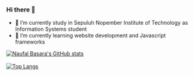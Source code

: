 ### Hi there 👋

- 🔭 I’m currently study in Sepuluh Nopember Institute of Technology as Information Systems student
- 🌱 I’m currently learning website development and Javascript frameworks


[![Naufal Basara's GitHub stats](https://github-readme-stats.vercel.app/api?username=naufalbasara&hide=contribs,stars,issues&theme=ocean_dark)](https://github.com/anuraghazra/github-readme-stats)
<br><br>
[![Top Langs](https://github-readme-stats.vercel.app/api/top-langs/?username=naufalbasara&theme=ocean_dark&layout=compact)](https://github.com/anuraghazra/github-readme-stats)

